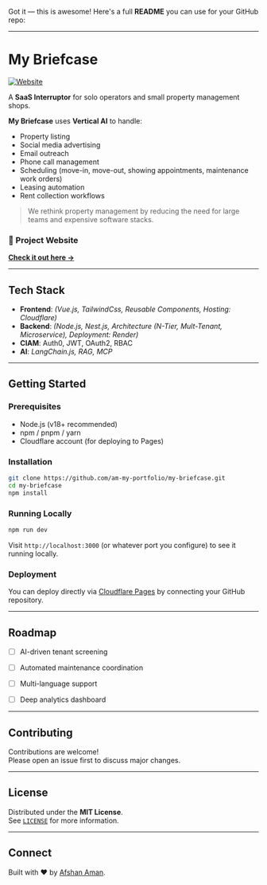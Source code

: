 Got it — this is awesome! Here's a full **README** you can use for your GitHub repo:

---

# My Briefcase

[![Website](https://img.shields.io/badge/Website-Live-informational?style=flat&logo=appveyor)](https://my-briefcase.pages.dev/)

A **SaaS Interruptor** for solo operators and small property management shops.

**My Briefcase** uses **Vertical AI** to handle:

- Property listing
- Social media advertising
- Email outreach
- Phone call management
- Scheduling (move-in, move-out, showing appointments, maintenance work orders)
- Leasing automation
- Rent collection workflows

> We rethink property management by reducing the need for large teams and expensive software stacks. 

### 🚀 Project Website
**[Check it out here →](https://my-briefcase.pages.dev/)**

---

## Tech Stack

- **Frontend**: *(Vue.js, TailwindCss, Reusable Components, Hosting: Cloudflare)*
- **Backend**: *(Node.js, Nest.js, Architecture (N-Tier, Mult-Tenant, Microservice), Deployment: Render)*
- **CIAM**: Auth0, JWT, OAuth2, RBAC
- **AI**: *LangChain.js, RAG, MCP*


---

## Getting Started

### Prerequisites

- Node.js (v18+ recommended)
- npm / pnpm / yarn
- Cloudflare account (for deploying to Pages)

### Installation

```bash
git clone https://github.com/am-my-portfolio/my-briefcase.git
cd my-briefcase
npm install
```

### Running Locally

```bash
npm run dev
```

Visit `http://localhost:3000` (or whatever port you configure) to see it running locally.

### Deployment

You can deploy directly via [Cloudflare Pages](https://pages.cloudflare.com/) by connecting your GitHub repository.

---

## Roadmap

- [ ] AI-driven tenant screening
- [ ] Automated maintenance coordination
- [ ] Multi-language support
- [ ] Deep analytics dashboard



---

## Contributing

Contributions are welcome!  
Please open an issue first to discuss major changes.

---

## License

Distributed under the **MIT License**.  
See [`LICENSE`](./LICENSE) for more information.

---

## Connect

Built with ❤️ by [Afshan Aman](https://github.com/am-my-portfolio).
